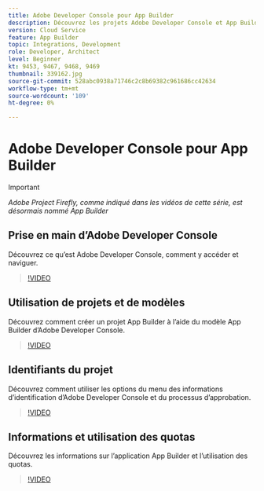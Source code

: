 ```yaml
---
title: Adobe Developer Console pour App Builder
description: Découvrez les projets Adobe Developer Console et App Builder.
version: Cloud Service
feature: App Builder
topic: Integrations, Development
role: Developer, Architect
level: Beginner
kt: 9453, 9467, 9468, 9469
thumbnail: 339162.jpg
source-git-commit: 528abc0938a71746c2c8b69382c961686cc42634
workflow-type: tm+mt
source-wordcount: '109'
ht-degree: 0%

---
```



# Adobe Developer Console pour App Builder

>[!IMPORTANT]
>
> _Adobe Project Firefly, comme indiqué dans les vidéos de cette série, est désormais nommé App Builder_

## Prise en main d’Adobe Developer Console

Découvrez ce qu’est Adobe Developer Console, comment y accéder et naviguer.

>[!VIDEO](https://video.tv.adobe.com/v/339162/?quality=12&learn=on)

## Utilisation de projets et de modèles

Découvrez comment créer un projet App Builder à l’aide du modèle App Builder d’Adobe Developer Console.

>[!VIDEO](https://video.tv.adobe.com/v/339163/?quality=12&learn=on)

## Identifiants du projet

Découvrez comment utiliser les options du menu des informations d’identification d’Adobe Developer Console et du processus d’approbation.

>[!VIDEO](https://video.tv.adobe.com/v/339164/?quality=12&learn=on)

## Informations et utilisation des quotas

Découvrez les informations sur l’application App Builder et l’utilisation des quotas.

>[!VIDEO](https://video.tv.adobe.com/v/339165/?quality=12&learn=on)
